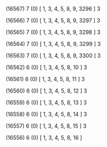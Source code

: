 (16567) 7 (0) [ 1, 3, 4, 5, 8, 9, 3296 ] 3 


(16566) 7 (0) [ 1, 3, 4, 5, 8, 9, 3297 ] 3 


(16565) 7 (0) [ 1, 3, 4, 5, 8, 9, 3298 ] 3 


(16564) 7 (0) [ 1, 3, 4, 5, 8, 9, 3299 ] 3 


(16563) 7 (0) [ 1, 3, 4, 5, 8, 9, 3300 ] 3 


(16562) 6 (0) [ 1, 3, 4, 5, 8, 10 ] 3 


(16561) 6 (0) [ 1, 3, 4, 5, 8, 11 ] 3 


(16560) 6 (0) [ 1, 3, 4, 5, 8, 12 ] 3 


(16559) 6 (0) [ 1, 3, 4, 5, 8, 13 ] 3 


(16558) 6 (0) [ 1, 3, 4, 5, 8, 14 ] 3 


(16557) 6 (0) [ 1, 3, 4, 5, 8, 15 ] 3 


(16556) 6 (0) [ 1, 3, 4, 5, 8, 16 ]  

